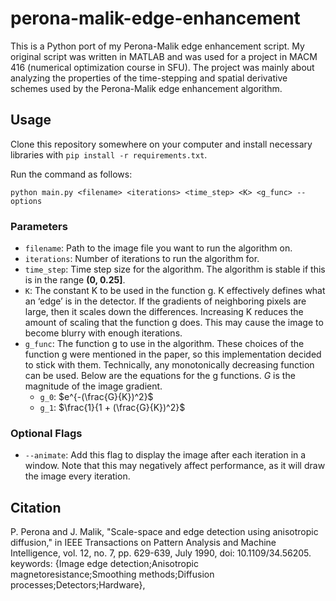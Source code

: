 # perona-malik-edge-enhancement
This is a Python port of my Perona-Malik edge enhancement script. My original script was written in MATLAB and was used for a project in MACM 416 (numerical optimization course in SFU). The project was mainly about analyzing the properties of the time-stepping and spatial derivative schemes used by the Perona-Malik edge enhancement algorithm. 

## Usage
Clone this repository somewhere on your computer and install necessary libraries with `pip install -r requirements.txt`.

Run the command as follows:

`python main.py <filename> <iterations> <time_step> <K> <g_func> --options`

### Parameters
- `filename`: Path to the image file you want to run the algorithm on.
- `iterations`: Number of iterations to run the algorithm for.
- `time_step`: Time step size for the algorithm. The algorithm is stable if this is in the range **(0, 0.25]**.
- `K`: The constant K to be used in the function g. K effectively defines what an ‘edge’ is in the detector. If the gradients of neighboring pixels are large, then it scales down the differences. Increasing K reduces the amount of scaling that the function g does. This may cause the image to become blurry with enough iterations.
- `g_func`: The function g to use in the algorithm. These choices of the function g were mentioned in the paper, so this implementation decided to stick with them. Technically, any monotonically decreasing function can be used. Below are the equations for the g functions. $G$ is the magnitude of the image gradient.
  - `g_0`: $e^{-(\frac{G}{K})^2}$
  - `g_1`: $\frac{1}{1 + (\frac{G}{K})^2}$

### Optional Flags
- `--animate`: Add this flag to display the image after each iteration in a window. Note that this may negatively affect performance, as it will draw the image every iteration.

## Citation
P. Perona and J. Malik, "Scale-space and edge detection using anisotropic diffusion," in IEEE Transactions on Pattern Analysis and Machine Intelligence, vol. 12, no. 7, pp. 629-639, July 1990, doi: 10.1109/34.56205.
keywords: {Image edge detection;Anisotropic magnetoresistance;Smoothing methods;Diffusion processes;Detectors;Hardware},
